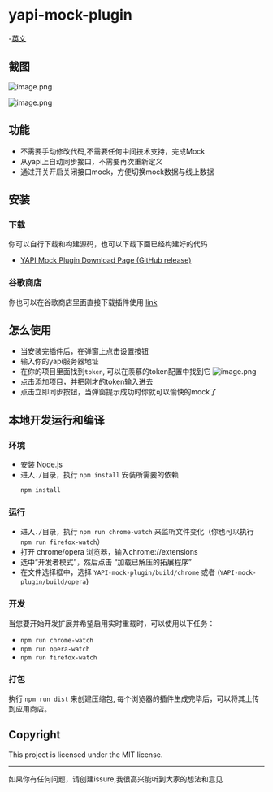 # yapi-mock-plugin 

-[英文](README.md)

## 截图

![image.png](https://upload-images.jianshu.io/upload_images/8032324-1c5b8149abd51f6e.png?imageMogr2/auto-orient/strip%7CimageView2/2/w/620)

![image.png](https://upload-images.jianshu.io/upload_images/8032324-0c6f8f5b591c8f8d.png?imageMogr2/auto-orient/strip%7CimageView2/2/w/620)


## 功能
  - 不需要手动修改代码,不需要任何中间技术支持，完成Mock 
  - 从yapi上自动同步接口，不需要再次重新定义 
  - 通过开关开启关闭接口mock，方便切换mock数据与线上数据
  
## 安装
### 下载

你可以自行下载和构建源码，也可以下载下面已经构建好的代码

- [YAPI Mock Plugin Download Page  (GitHub release)](https://github.com/JackyTianer/yapi-mock-chrome-plugin/releases)

### 谷歌商店
你也可以在谷歌商店里面直接下载插件使用 [link](https://chrome.google.com/webstore/detail/bkfkiepeojidkfpkbipbaigkpdjbnlmf)

## 怎么使用
- 当安装完插件后，在弹窗上点击设置按钮
- 输入你的yapi服务器地址
- 在你的项目里面找到`token`, 可以在羡慕的token配置中找到它
  ![image.png](https://upload-images.jianshu.io/upload_images/8032324-caeb54486d103328.png?imageMogr2/auto-orient/strip%7CimageView2/2/w/1240)
- 点击添加项目，并把刚才的token输入进去
- 点击立即同步按钮，当弹窗提示成功时你就可以愉快的mock了

## 本地开发运行和编译

### 环境
 - 安装 [Node.js](https://nodejs.org/)
 - 进入`./`目录，执行 `npm install` 安装所需要的依赖
    ```bash
    npm install
    ```
    
### 运行
  - 进入`./`目录，执行 `npm run chrome-watch` 来监听文件变化（你也可以执行`npm run firefox-watch`）   
  - 打开 chrome/opera 浏览器，输入chrome://extensions
  - 选中“开发者模式”，然后点击 “加载已解压的拓展程序” 
  - 在文件选择框中，选择 `YAPI-mock-plugin/build/chrome` 或者 (`YAPI-mock-plugin/build/opera`)
  
### 开发
  
  当您要开始开发扩展并希望启用实时重载时，可以使用以下任务： 
  - `npm run chrome-watch`
  - `npm run opera-watch`
  - `npm run firefox-watch`

### 打包
  执行 `npm run dist` 来创建压缩包, 每个浏览器的插件生成完毕后，可以将其上传到应用商店。


## Copyright
This project is licensed under the MIT license.

-----------
如果你有任何问题，请创建issure,我很高兴能听到大家的想法和意见




